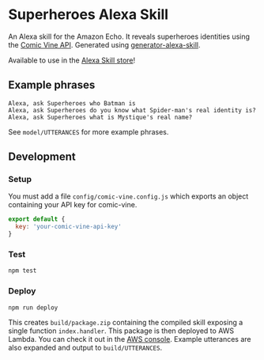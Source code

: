 # Superheroes Alexa Skill

An Alexa skill for the Amazon Echo. It reveals superheroes identities using the [Comic Vine API](http://comicvine.gamespot.com/api/). Generated using [generator-alexa-skill](https://github.com/cameronhunter/generator-alexa-skill).

Available to use in the [Alexa Skill store](http://alexa.amazon.com/spa/index.html#skills/amzn1.echo-sdk-ams.app.59b2b446-e3ef-4b72-9827-32ccb6bc2836)!

## Example phrases
```
Alexa, ask Superheroes who Batman is
Alexa, ask Superheroes do you know what Spider-man's real identity is?
Alexa, ask Superheroes what is Mystique's real name?
```

See `model/UTTERANCES` for more example phrases.

## Development

### Setup
You must add a file `config/comic-vine.config.js` which exports an object containing your API key for comic-vine.

```javascript
export default {
  key: 'your-comic-vine-api-key'
}
```

### Test

```bash
npm test
```

### Deploy

```bash
npm run deploy
```

This creates `build/package.zip` containing the compiled skill exposing a single function `index.handler`. This package is then deployed to AWS Lambda. You can check it out in the [AWS console](https://console.aws.amazon.com/lambda/home?region=us-east-1#/functions/alexa-skill-test). Example utterances are also expanded and output to `build/UTTERANCES`.
